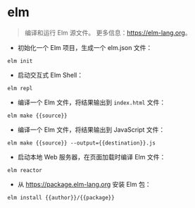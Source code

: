 # elm

> 编译和运行 Elm 源文件。
> 更多信息：<https://elm-lang.org>。

- 初始化一个 Elm 项目，生成一个 elm.json 文件：

`elm init`

- 启动交互式 Elm Shell：

`elm repl`

- 编译一个 Elm 文件，将结果输出到 `index.html` 文件：

`elm make {{source}}`

- 编译一个 Elm 文件，将结果输出到 JavaScript 文件：

`elm make {{source}} --output={{destination}}.js`

- 启动本地 Web 服务器，在页面加载时编译 Elm 文件：

`elm reactor`

- 从 <https://package.elm-lang.org> 安装 Elm 包：

`elm install {{author}}/{{package}}`